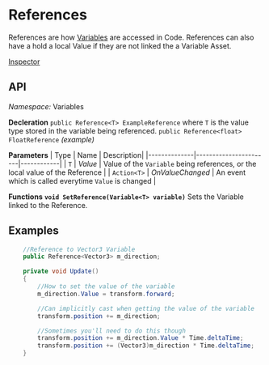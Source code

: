 # References
References are how [Variables](https://github.com/j-reason/ScriptableVariables/blob/main/Assets/ScriptableVariables/Documentation%7E/Variables.md) are accessed in Code. References can also have a hold a local Value if they are not linked the a Variable Asset.

[Inspector](Media/ReferenceInspector.gif?raw=true)

## API
*Namespace:* Variables 

**Decleration**
`public Reference<T> ExampleReference` where `T` is the value type stored in the variable being referenced.
`public Reference<float> FloatReference` *(example)*

**Parameters**
| Type          | Name                 | Description|
|--------------|-----------------------|------------|
| `T`          | *Value*               | Value of the `Variable` being references, or the local value of the Reference     |
| `Action<T>`  | *OnValueChanged*      | An event which is called everytime `Value` is changed      |

**Functions**
**`void SetReference(Variable<T> variable)`**
Sets the Variable linked to the Reference.


## Examples

```cs
    //Reference to Vector3 Variable
    public Reference<Vector3> m_direction;

    private void Update()
    {
        //How to set the value of the variable
        m_direction.Value = transform.forward;

        //Can implicitly cast when getting the value of the variable
        transform.position += m_direction;

        //Sometimes you'll need to do this though
        transform.position += m_direction.Value * Time.deltaTime;
        transform.position += (Vector3)m_direction * Time.deltaTime;  
    }
```